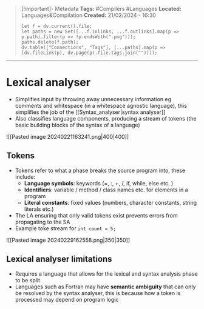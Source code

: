 > [!important]- Metadata
> **Tags:** #Compilers #Languages 
> **Located:** Languages&Compilation
> **Created:** 21/02/2024 - 16:30
> ```dataviewjs
> let f = dv.current().file;
> let paths = new Set([...f.inlinks, ...f.outlinks].map(p => p.path).filter(p => !p.endsWith(".png")));
> paths.delete(f.path);
> dv.table(["Connections", "Tags"], [...paths].map(p => [dv.fileLink(p), dv.page(p).file.tags.join("")]));
> ```

___
# Lexical analyser
- Simplifies input by throwing away unnecessary information eg comments and whitespace (in a whitespace agnostic language), this simplifies the job of the [[Syntax_analyser|syntax analyser]]
- Also classifies language components, producing a stream of tokens (the basic building blocks of the syntax of a language)

![[Pasted image 20240221163241.png|400|400]]
## Tokens
- Tokens refer to what a phase breaks the source program into, these include:
	- **Language symbols**:  keywords (=, :, +,  /, if, while, else etc. )
	- **Identifiers**: variable / method / class names etc. for elements in a program
	- **Literal constants**: fixed values (numbers, character constants, string literals etc.)
- The LA ensuring that only valid tokens exist prevents errors from propagating to the SA
- Example toke stream for `int count = 5;`

![[Pasted image 20240229162558.png|350|350]]
## Lexical analyser limitations
- Requires a language that allows for the lexical and syntax analysis phase to be split 
- Languages such as Fortran may have **semantic ambiguity** that can only be resolved by the syntax analyser, this is because how a token is processed may depend on program logic
